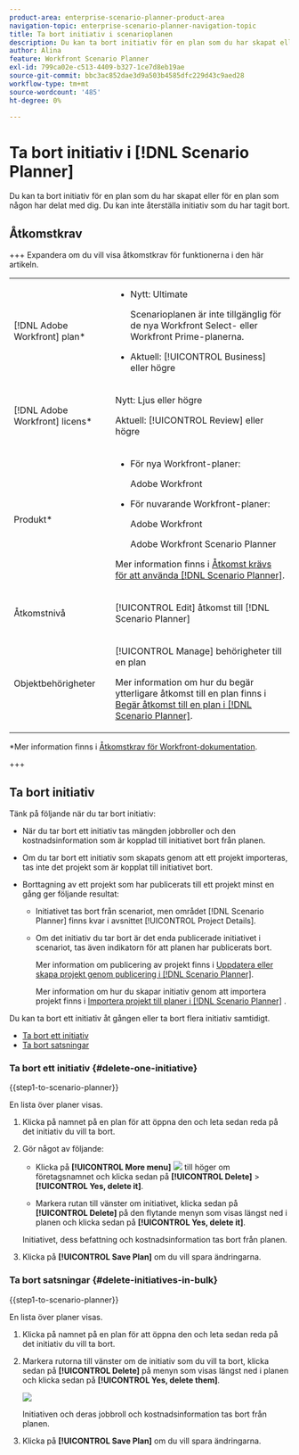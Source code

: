```yaml
---
product-area: enterprise-scenario-planner-product-area
navigation-topic: enterprise-scenario-planner-navigation-topic
title: Ta bort initiativ i scenarioplanen
description: Du kan ta bort initiativ för en plan som du har skapat eller för en plan som någon har delat med dig. Du kan inte återställa initiativ som du har tagit bort.
author: Alina
feature: Workfront Scenario Planner
exl-id: 799ca02e-c513-4409-b327-1ce7d8eb19ae
source-git-commit: bbc3ac852dae3d9a503b4585dfc229d43c9aed28
workflow-type: tm+mt
source-wordcount: '485'
ht-degree: 0%

---
```


# Ta bort initiativ i [!DNL Scenario Planner]

Du kan ta bort initiativ för en plan som du har skapat eller för en plan som någon har delat med dig. Du kan inte återställa initiativ som du har tagit bort.

## Åtkomstkrav

+++ Expandera om du vill visa åtkomstkrav för funktionerna i den här artikeln.

<table style="table-layout:auto"> 
 <col> 
 <col> 
 <tbody> 
  <tr> 
   <td> <p>[!DNL Adobe Workfront] plan*</p> </td> 
   <td> <ul></li>
   <li><p>Nytt: Ultimate </p></li>
   <p>Scenarioplanen är inte tillgänglig för de nya Workfront Select- eller Workfront Prime-planerna. </p>
   <li><p>Aktuell: [!UICONTROL Business] eller högre</p></ul>
   </td> 
  </tr> 
  <tr> 
   <td> <p>[!DNL Adobe Workfront] licens*</p> </td> 
   <td> <p>Nytt: Ljus eller högre</p> 
   <p>Aktuell: [!UICONTROL Review] eller högre</p> </td> 
  </tr> 
  <tr> 
   <td>Produkt* </td> 
   <td> <ul><li><p>För nya Workfront-planer:</p><p> Adobe Workfront</li></p>
   <li><p>För nuvarande Workfront-planer: </p>
   <p>Adobe Workfront</p> <p>Adobe Workfront Scenario Planner</p></li></ul>

<p>Mer information finns i <a href="../scenario-planner/access-needed-to-use-sp.md" class="MCXref xref">Åtkomst krävs för att använda [!DNL Scenario Planner]</a>. </p> </td> 
  </tr> 
  <tr data-mc-conditions=""> 
   <td>Åtkomstnivå </td> 
   <td> <p>[!UICONTROL Edit] åtkomst till [!DNL Scenario Planner]</p> </td> 
  </tr> 
  <tr data-mc-conditions=""> 
   <td> <p>Objektbehörigheter </p> </td> 
   <td> <p>[!UICONTROL Manage] behörigheter till en plan</p> <p>Mer information om hur du begär ytterligare åtkomst till en plan finns i <a href="../scenario-planner/request-access-to-plan.md" class="MCXref xref">Begär åtkomst till en plan i [!DNL Scenario Planner]</a>.</p> </td> 
  </tr> 
 </tbody> 
</table>

*Mer information finns i [Åtkomstkrav för Workfront-dokumentation](/help/quicksilver/administration-and-setup/add-users/access-levels-and-object-permissions/access-level-requirements-in-documentation.md).

+++

## Ta bort initiativ

Tänk på följande när du tar bort initiativ:

* När du tar bort ett initiativ tas mängden jobbroller och den kostnadsinformation som är kopplad till initiativet bort från planen.
* Om du tar bort ett initiativ som skapats genom att ett projekt importeras, tas inte det projekt som är kopplat till initiativet bort.
* Borttagning av ett projekt som har publicerats till ett projekt minst en gång ger följande resultat:

   * Initiativet tas bort från scenariot, men området [!DNL Scenario Planner] finns kvar i avsnittet [!UICONTROL Project Details].
   * Om det initiativ du tar bort är det enda publicerade initiativet i scenariot, tas även indikatorn för att planen har publicerats bort.

     Mer information om publicering av projekt finns i [Uppdatera eller skapa projekt genom publicering i  [!DNL Scenario Planner]](../scenario-planner/publish-scenarios-update-projects.md).

     Mer information om hur du skapar initiativ genom att importera projekt finns i [Importera projekt till planer i  [!DNL Scenario Planner]](../scenario-planner/import-projects-to-plans.md) .

Du kan ta bort ett initiativ åt gången eller ta bort flera initiativ samtidigt.

* [Ta bort ett initiativ](#delete-one-initiative)
* [Ta bort satsningar](#delete-initiatives-in-bulk)

### Ta bort ett initiativ {#delete-one-initiative}

{{step1-to-scenario-planner}}

En lista över planer visas.

1. Klicka på namnet på en plan för att öppna den och leta sedan reda på det initiativ du vill ta bort.
1. Gör något av följande:

   * Klicka på **[!UICONTROL More menu]** ![](assets/more-menu.png) till höger om företagsnamnet och klicka sedan på **[!UICONTROL Delete]** > **[!UICONTROL Yes, delete it]**.

   * Markera rutan till vänster om initiativet, klicka sedan på **[!UICONTROL Delete]** på den flytande menyn som visas längst ned i planen och klicka sedan på **[!UICONTROL Yes, delete it]**.

   Initiativet, dess befattning och kostnadsinformation tas bort från planen.

1. Klicka på **[!UICONTROL Save Plan]** om du vill spara ändringarna.

### Ta bort satsningar {#delete-initiatives-in-bulk}

{{step1-to-scenario-planner}}

En lista över planer visas.

1. Klicka på namnet på en plan för att öppna den och leta sedan reda på det initiativ du vill ta bort.
1. Markera rutorna till vänster om de initiativ som du vill ta bort, klicka sedan på **[!UICONTROL Delete]** på menyn som visas längst ned i planen och klicka sedan på **[!UICONTROL Yes, delete them]**.

   ![](assets/bottom-manage-initiative-menu-350x45.png)

   Initiativen och deras jobbroll och kostnadsinformation tas bort från planen.

1. Klicka på **[!UICONTROL Save Plan]** om du vill spara ändringarna.
